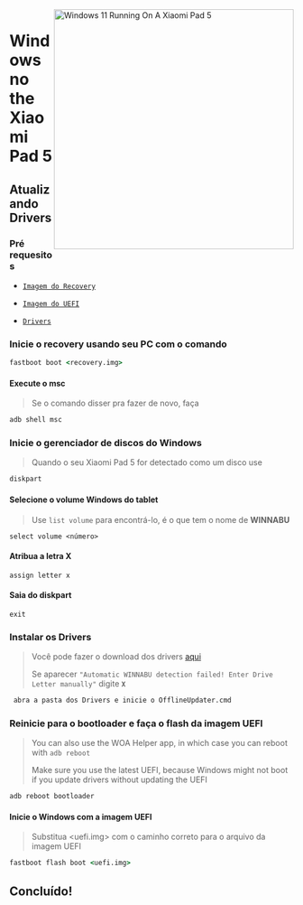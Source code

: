 <img align="right" src="https://raw.githubusercontent.com/erdilS/Port-Windows-11-Xiaomi-Pad-5/main/nabu.png" width="425" alt="Windows 11 Running On A Xiaomi Pad 5">

# Windows no the Xiaomi Pad 5

## Atualizando Drivers

### Pré requesitos
- [```Imagem do Recovery```](https://github.com/erdilS/Port-Windows-11-Xiaomi-Pad-5/releases/download/1.0/recovery.img)

 - [```Imagem do UEFI```](https://github.com/erdilS/Port-Windows-11-Xiaomi-Pad-5/releases/download/UEFI/uefi-v3.img)

- [```Drivers```](https://github.com/map220v/MiPad5-Drivers/releases/latest)

### Inicie o recovery usando seu PC com o comando
```cmd
fastboot boot <recovery.img>
```

#### Execute o msc
> Se o comando disser pra fazer de novo, faça
```cmd
adb shell msc
```

### Inicie o gerenciador de discos do Windows
> Quando o seu Xiaomi Pad 5 for detectado como um disco use
```cmd
diskpart
```

#### Selecione o volume Windows do tablet
> Use `list volume` para encontrá-lo, é o que tem o nome de **WINNABU**
```diskpart
select volume <número>
```

#### Atribua a letra X
```diskpart
assign letter x
```

#### Saia do diskpart
```diskpart
exit
```

### Instalar os Drivers
> Você pode fazer o download dos drivers [aqui](https://github.com/map220v/MiPad5-Drivers/releases/latest)
> 
> Se aparecer `"Automatic WINNABU detection failed! Enter Drive Letter manually"` digite **`X`**
```cmd
 abra a pasta dos Drivers e inicie o OfflineUpdater.cmd
```

### Reinicie para o bootloader e faça o flash da imagem UEFI
> You can also use the WOA Helper app, in which case you can reboot with ```adb reboot```
>
> Make sure you use the latest UEFI, because Windows might not boot if you update drivers without updating the UEFI
```cmd
adb reboot bootloader
```

#### Inicie o Windows com a imagem UEFI
> Substitua <uefi.img> com o caminho correto para o arquivo da imagem UEFI
```cmd
fastboot flash boot <uefi.img>
```

## Concluído!









